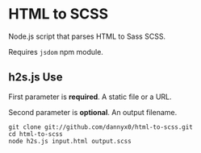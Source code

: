 HTML to SCSS
============

Node.js script that parses HTML to Sass SCSS.

Requires `jsdom` npm module.

h2s.js Use
--

First parameter is **required**. A static file or a URL.

Second parameter is **optional**. An output filename.

	git clone git://github.com/dannyx0/html-to-scss.git
	cd html-to-scss
	node h2s.js input.html output.scss


